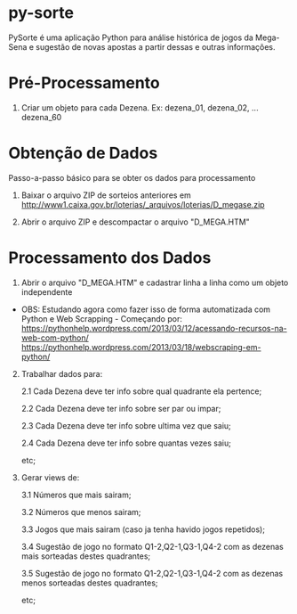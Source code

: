 # py-sorte
PySorte é uma aplicação Python para análise histórica de jogos da Mega-Sena e sugestão de novas apostas a partir dessas e outras informações.

# Pré-Processamento

1. Criar um objeto para cada Dezena. Ex: dezena_01, dezena_02, ... dezena_60

# Obtenção de Dados

Passo-a-passo básico para se obter os dados para processamento

1. Baixar o arquivo ZIP de sorteios anteriores em http://www1.caixa.gov.br/loterias/_arquivos/loterias/D_megase.zip

2. Abrir o arquivo ZIP e descompactar o arquivo "D_MEGA.HTM"

# Processamento dos Dados

1. Abrir o arquivo "D_MEGA.HTM" e cadastrar linha a linha como um objeto independente

 - OBS: Estudando agora como fazer isso de forma automatizada com Python e Web Scrapping - Começando por:
	https://pythonhelp.wordpress.com/2013/03/12/acessando-recursos-na-web-com-python/
	https://pythonhelp.wordpress.com/2013/03/18/webscraping-em-python/

2. Trabalhar dados para:

	2.1 Cada Dezena deve ter info sobre qual quadrante ela pertence;
	
	2.2 Cada Dezena deve ter info sobre ser par ou impar;
	
	2.3 Cada Dezena deve ter info sobre ultima vez que saiu;
	
	2.4 Cada Dezena deve ter info sobre quantas vezes saiu;
	
	etc;
	
3. Gerar views de:

	3.1 Números que mais sairam;
	
	3.2 Números que menos sairam;
	
	3.3 Jogos que mais sairam (caso ja tenha havido jogos repetidos);
	
	3.4 Sugestão de jogo no formato Q1-2,Q2-1,Q3-1,Q4-2 com as dezenas mais sorteadas destes quadrantes;
	
	3.5 Sugestão de jogo no formato Q1-2,Q2-1,Q3-1,Q4-2 com as dezenas menos sorteadas destes quadrantes;
	
	etc;
